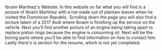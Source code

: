  Ibraim Martinez's Website. 
In this website so far what you will find is a picture of Ibraim Martinez with a hat made out of plantain leaves when he visited the Dominican Republic. Scrolling down the page you will also find a picture taken of a 2017 Audi where Ibraim is finishing up the service on the vehicle. Next you'll find another picture of an engine being taking apart to replace piston rings because the engine is consuming oil. Next will be the boring parts where you'll be able to find information on how to contact him. Lastly there's is section for the resume, which is not yet completed.  
